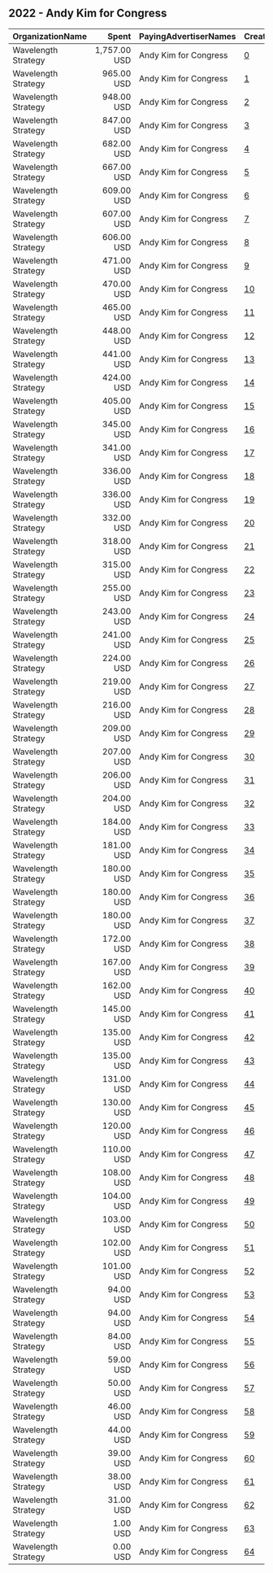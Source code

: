 ## 2022 - Andy Kim for Congress 
|OrganizationName|Spent|PayingAdvertiserNames|CreativeUrls|Impressions|Genders|AgeBrackets|CountryCodes|BillingAddresses|CandidateBallotInformation|
|:---|---:|:---|:---|---:|:---|:---|:---|:---|:---|
|Wavelength Strategy|1,757.00 USD|Andy Kim for Congress|[0](https://www.snap.com/political-ads/asset/832a6abe490a9ef370f0e97b8cf57b1464fea3b2263e65cda899f823261036ef?mediaType=jpg)|97,918||18+|united states|US|Andy Kim for Congress|
|Wavelength Strategy|965.00 USD|Andy Kim for Congress|[1](https://www.snap.com/political-ads/asset/832a6abe490a9ef370f0e97b8cf57b1464fea3b2263e65cda899f823261036ef?mediaType=jpg)|47,200||18+|united states|US|Andy Kim for Congress|
|Wavelength Strategy|948.00 USD|Andy Kim for Congress|[2](https://www.snap.com/political-ads/asset/832a6abe490a9ef370f0e97b8cf57b1464fea3b2263e65cda899f823261036ef?mediaType=jpg)|56,135|FEMALE|18-49|united states|US|Andy Kim for Congress|
|Wavelength Strategy|847.00 USD|Andy Kim for Congress|[3](https://www.snap.com/political-ads/asset/dcf0f8936f6907991378b2c5c404fd70de3e5093011e3f4a001e111d3f80265c?mediaType=png)|39,507||18+|united states|US|Andy Kim for Congress|
|Wavelength Strategy|682.00 USD|Andy Kim for Congress|[4](https://www.snap.com/political-ads/asset/a1ec7a2c25d29347664a297df6fafc0e9ff3630f08db0539979d903da4b3ed31?mediaType=jpg)|36,676||18+|united states|US|Andy Kim for Congress|
|Wavelength Strategy|667.00 USD|Andy Kim for Congress|[5](https://www.snap.com/political-ads/asset/551fe4ca818a1b0c51835e63bdc4bce7af3978079ddd7d7110fe6b50a325c216?mediaType=jpg)|41,851||18+|united states|US|Andy Kim for Congress|
|Wavelength Strategy|609.00 USD|Andy Kim for Congress|[6](https://www.snap.com/political-ads/asset/832a6abe490a9ef370f0e97b8cf57b1464fea3b2263e65cda899f823261036ef?mediaType=jpg)|28,332||18+|united states|US|Andy Kim for Congress|
|Wavelength Strategy|607.00 USD|Andy Kim for Congress|[7](https://www.snap.com/political-ads/asset/832a6abe490a9ef370f0e97b8cf57b1464fea3b2263e65cda899f823261036ef?mediaType=jpg)|110,698||18+|united states|US|Andy Kim for Congress|
|Wavelength Strategy|606.00 USD|Andy Kim for Congress|[8](https://www.snap.com/political-ads/asset/832a6abe490a9ef370f0e97b8cf57b1464fea3b2263e65cda899f823261036ef?mediaType=jpg)|57,772|FEMALE|18+|united states|US|Andy Kim for Congress|
|Wavelength Strategy|471.00 USD|Andy Kim for Congress|[9](https://www.snap.com/political-ads/asset/7068b25470f29f82e4a3cbffd816f521962f46b20e6f1220395916a79ca85808?mediaType=jpg)|43,225|FEMALE|18+|united states|US|Andy Kim for Congress|
|Wavelength Strategy|470.00 USD|Andy Kim for Congress|[10](https://www.snap.com/political-ads/asset/832a6abe490a9ef370f0e97b8cf57b1464fea3b2263e65cda899f823261036ef?mediaType=jpg)|43,593||18+|united states|US|Andy Kim for Congress|
|Wavelength Strategy|465.00 USD|Andy Kim for Congress|[11](https://www.snap.com/political-ads/asset/832a6abe490a9ef370f0e97b8cf57b1464fea3b2263e65cda899f823261036ef?mediaType=jpg)|35,999||18+|united states|US|Andy Kim for Congress|
|Wavelength Strategy|448.00 USD|Andy Kim for Congress|[12](https://www.snap.com/political-ads/asset/7068b25470f29f82e4a3cbffd816f521962f46b20e6f1220395916a79ca85808?mediaType=jpg)|73,852||18+|united states|US|Andy Kim for Congress|
|Wavelength Strategy|441.00 USD|Andy Kim for Congress|[13](https://www.snap.com/political-ads/asset/9a6d1b0109b3ff3b9128883f581332e9b02840cd5cbe663d15f9587eb2c92e0c?mediaType=mp4)|25,325||18+|united states|US|Andy Kim for Congress|
|Wavelength Strategy|424.00 USD|Andy Kim for Congress|[14](https://www.snap.com/political-ads/asset/832a6abe490a9ef370f0e97b8cf57b1464fea3b2263e65cda899f823261036ef?mediaType=jpg)|114,162||18+|united states|US|Andy Kim for Congress|
|Wavelength Strategy|405.00 USD|Andy Kim for Congress|[15](https://www.snap.com/political-ads/asset/9a6d1b0109b3ff3b9128883f581332e9b02840cd5cbe663d15f9587eb2c92e0c?mediaType=mp4)|16,356||18+|united states|US|Andy Kim for Congress|
|Wavelength Strategy|345.00 USD|Andy Kim for Congress|[16](https://www.snap.com/political-ads/asset/9a6d1b0109b3ff3b9128883f581332e9b02840cd5cbe663d15f9587eb2c92e0c?mediaType=mp4)|56,896||18+|united states|US|Andy Kim for Congress|
|Wavelength Strategy|341.00 USD|Andy Kim for Congress|[17](https://www.snap.com/political-ads/asset/7f45af40c39d28c5d723faed16734b210f3d799418f05e0752c221a714234ab1?mediaType=png)|14,699||18+|united states|US|Andy Kim for Congress|
|Wavelength Strategy|336.00 USD|Andy Kim for Congress|[18](https://www.snap.com/political-ads/asset/1d354cccdbd66bc288cfa025b45033e45529bc6bb2acea7c8ec4a4352540ec21?mediaType=mp4)|13,533||18+|united states|US|Andy Kim for Congress|
|Wavelength Strategy|336.00 USD|Andy Kim for Congress|[19](https://www.snap.com/political-ads/asset/1d354cccdbd66bc288cfa025b45033e45529bc6bb2acea7c8ec4a4352540ec21?mediaType=mp4)|55,405||18+|united states|US|Andy Kim for Congress|
|Wavelength Strategy|332.00 USD|Andy Kim for Congress|[20](https://www.snap.com/political-ads/asset/1d354cccdbd66bc288cfa025b45033e45529bc6bb2acea7c8ec4a4352540ec21?mediaType=mp4)|29,673|FEMALE|18+|united states|US|Andy Kim for Congress|
|Wavelength Strategy|318.00 USD|Andy Kim for Congress|[21](https://www.snap.com/political-ads/asset/9a6d1b0109b3ff3b9128883f581332e9b02840cd5cbe663d15f9587eb2c92e0c?mediaType=mp4)|28,535|FEMALE|18+|united states|US|Andy Kim for Congress|
|Wavelength Strategy|315.00 USD|Andy Kim for Congress|[22](https://www.snap.com/political-ads/asset/7068b25470f29f82e4a3cbffd816f521962f46b20e6f1220395916a79ca85808?mediaType=jpg)|12,901||18+|united states|US|Andy Kim for Congress|
|Wavelength Strategy|255.00 USD|Andy Kim for Congress|[23](https://www.snap.com/political-ads/asset/1d354cccdbd66bc288cfa025b45033e45529bc6bb2acea7c8ec4a4352540ec21?mediaType=mp4)|12,098||18+|united states|US|Andy Kim for Congress|
|Wavelength Strategy|243.00 USD|Andy Kim for Congress|[24](https://www.snap.com/political-ads/asset/7068b25470f29f82e4a3cbffd816f521962f46b20e6f1220395916a79ca85808?mediaType=jpg)|11,280||18+|united states|US|Andy Kim for Congress|
|Wavelength Strategy|241.00 USD|Andy Kim for Congress|[25](https://www.snap.com/political-ads/asset/9a6d1b0109b3ff3b9128883f581332e9b02840cd5cbe663d15f9587eb2c92e0c?mediaType=mp4)|11,294||18+|united states|US|Andy Kim for Congress|
|Wavelength Strategy|224.00 USD|Andy Kim for Congress|[26](https://www.snap.com/political-ads/asset/7068b25470f29f82e4a3cbffd816f521962f46b20e6f1220395916a79ca85808?mediaType=jpg)|58,393||18+|united states|US|Andy Kim for Congress|
|Wavelength Strategy|219.00 USD|Andy Kim for Congress|[27](https://www.snap.com/political-ads/asset/7068b25470f29f82e4a3cbffd816f521962f46b20e6f1220395916a79ca85808?mediaType=jpg)|11,008||18+|united states|US|Andy Kim for Congress|
|Wavelength Strategy|216.00 USD|Andy Kim for Congress|[28](https://www.snap.com/political-ads/asset/31e8706a022315dd268170f59714a0da42951e98a56086b85e555ab72669467a?mediaType=mp4)|10,293||18+|united states|US|Andy Kim for Congress|
|Wavelength Strategy|209.00 USD|Andy Kim for Congress|[29](https://www.snap.com/political-ads/asset/1d354cccdbd66bc288cfa025b45033e45529bc6bb2acea7c8ec4a4352540ec21?mediaType=mp4)|54,359||18+|united states|US|Andy Kim for Congress|
|Wavelength Strategy|207.00 USD|Andy Kim for Congress|[30](https://www.snap.com/political-ads/asset/1d354cccdbd66bc288cfa025b45033e45529bc6bb2acea7c8ec4a4352540ec21?mediaType=mp4)|14,441||18+|united states|US|Andy Kim for Congress|
|Wavelength Strategy|206.00 USD|Andy Kim for Congress|[31](https://www.snap.com/political-ads/asset/b3725751c551a542dfd6020d3e00df184120c25b64b242f8d9b39217881098f1?mediaType=jpg)|47,451||18+|united states|US|Andy Kim for Congress|
|Wavelength Strategy|204.00 USD|Andy Kim for Congress|[32](https://www.snap.com/political-ads/asset/0475f9b286f5a99db460a81c63cc0e656ac01df87c169a16ea903a5848d36e5b?mediaType=jpg)|9,817||18+|united states|US|Andy Kim for Congress|
|Wavelength Strategy|184.00 USD|Andy Kim for Congress|[33](https://www.snap.com/political-ads/asset/9a6d1b0109b3ff3b9128883f581332e9b02840cd5cbe663d15f9587eb2c92e0c?mediaType=mp4)|47,971||18+|united states|US|Andy Kim for Congress|
|Wavelength Strategy|181.00 USD|Andy Kim for Congress|[34](https://www.snap.com/political-ads/asset/0475f9b286f5a99db460a81c63cc0e656ac01df87c169a16ea903a5848d36e5b?mediaType=jpg)|41,626||18+|united states|US|Andy Kim for Congress|
|Wavelength Strategy|180.00 USD|Andy Kim for Congress|[35](https://www.snap.com/political-ads/asset/b3725751c551a542dfd6020d3e00df184120c25b64b242f8d9b39217881098f1?mediaType=jpg)|8,777||18+|united states|US|Andy Kim for Congress|
|Wavelength Strategy|180.00 USD|Andy Kim for Congress|[36](https://www.snap.com/political-ads/asset/b307058b72a23d315cb94b00d85d89b27b31339cba6c937c79d490ada699e38d?mediaType=png)|6,377||18+|united states|US|Andy Kim for Congress|
|Wavelength Strategy|180.00 USD|Andy Kim for Congress|[37](https://www.snap.com/political-ads/asset/7068b25470f29f82e4a3cbffd816f521962f46b20e6f1220395916a79ca85808?mediaType=jpg)|11,116||18+|united states|US|Andy Kim for Congress|
|Wavelength Strategy|172.00 USD|Andy Kim for Congress|[38](https://www.snap.com/political-ads/asset/6a2dd8428b2621c72e96fe3c449b496995479ae551f32877c501841a2c3ea48d?mediaType=mp4)|8,379||18+|united states|US|Andy Kim for Congress|
|Wavelength Strategy|167.00 USD|Andy Kim for Congress|[39](https://www.snap.com/political-ads/asset/b307058b72a23d315cb94b00d85d89b27b31339cba6c937c79d490ada699e38d?mediaType=png)|7,137||18+|united states|US|Andy Kim for Congress|
|Wavelength Strategy|162.00 USD|Andy Kim for Congress|[40](https://www.snap.com/political-ads/asset/7f45af40c39d28c5d723faed16734b210f3d799418f05e0752c221a714234ab1?mediaType=png)|8,567||18+|united states|US|Andy Kim for Congress|
|Wavelength Strategy|145.00 USD|Andy Kim for Congress|[41](https://www.snap.com/political-ads/asset/7f45af40c39d28c5d723faed16734b210f3d799418f05e0752c221a714234ab1?mediaType=png)|4,988||18+|united states|US|Andy Kim for Congress|
|Wavelength Strategy|135.00 USD|Andy Kim for Congress|[42](https://www.snap.com/political-ads/asset/9a6d1b0109b3ff3b9128883f581332e9b02840cd5cbe663d15f9587eb2c92e0c?mediaType=mp4)|8,170||18+|united states|US|Andy Kim for Congress|
|Wavelength Strategy|135.00 USD|Andy Kim for Congress|[43](https://www.snap.com/political-ads/asset/1d354cccdbd66bc288cfa025b45033e45529bc6bb2acea7c8ec4a4352540ec21?mediaType=mp4)|12,296||18+|united states|US|Andy Kim for Congress|
|Wavelength Strategy|131.00 USD|Andy Kim for Congress|[44](https://www.snap.com/political-ads/asset/6a2dd8428b2621c72e96fe3c449b496995479ae551f32877c501841a2c3ea48d?mediaType=mp4)|30,281||18+|united states|US|Andy Kim for Congress|
|Wavelength Strategy|130.00 USD|Andy Kim for Congress|[45](https://www.snap.com/political-ads/asset/b307058b72a23d315cb94b00d85d89b27b31339cba6c937c79d490ada699e38d?mediaType=png)|5,736||18+|united states|US|Andy Kim for Congress|
|Wavelength Strategy|120.00 USD|Andy Kim for Congress|[46](https://www.snap.com/political-ads/asset/31e8706a022315dd268170f59714a0da42951e98a56086b85e555ab72669467a?mediaType=mp4)|27,737||18+|united states|US|Andy Kim for Congress|
|Wavelength Strategy|110.00 USD|Andy Kim for Congress|[47](https://www.snap.com/political-ads/asset/b307058b72a23d315cb94b00d85d89b27b31339cba6c937c79d490ada699e38d?mediaType=png)|5,397|FEMALE|18-49|united states|US|Andy Kim for Congress|
|Wavelength Strategy|108.00 USD|Andy Kim for Congress|[48](https://www.snap.com/political-ads/asset/9a6d1b0109b3ff3b9128883f581332e9b02840cd5cbe663d15f9587eb2c92e0c?mediaType=mp4)|7,936||18+|united states|US|Andy Kim for Congress|
|Wavelength Strategy|104.00 USD|Andy Kim for Congress|[49](https://www.snap.com/political-ads/asset/9a6d1b0109b3ff3b9128883f581332e9b02840cd5cbe663d15f9587eb2c92e0c?mediaType=mp4)|6,078||18+|united states|US|Andy Kim for Congress|
|Wavelength Strategy|103.00 USD|Andy Kim for Congress|[50](https://www.snap.com/political-ads/asset/7f45af40c39d28c5d723faed16734b210f3d799418f05e0752c221a714234ab1?mediaType=png)|5,221|FEMALE|18-49|united states|US|Andy Kim for Congress|
|Wavelength Strategy|102.00 USD|Andy Kim for Congress|[51](https://www.snap.com/political-ads/asset/7068b25470f29f82e4a3cbffd816f521962f46b20e6f1220395916a79ca85808?mediaType=jpg)|6,400|FEMALE|18-49|united states|US|Andy Kim for Congress|
|Wavelength Strategy|101.00 USD|Andy Kim for Congress|[52](https://www.snap.com/political-ads/asset/7068b25470f29f82e4a3cbffd816f521962f46b20e6f1220395916a79ca85808?mediaType=jpg)|7,642||18+|united states|US|Andy Kim for Congress|
|Wavelength Strategy|94.00 USD|Andy Kim for Congress|[53](https://www.snap.com/political-ads/asset/7068b25470f29f82e4a3cbffd816f521962f46b20e6f1220395916a79ca85808?mediaType=jpg)|6,047||18+|united states|US|Andy Kim for Congress|
|Wavelength Strategy|94.00 USD|Andy Kim for Congress|[54](https://www.snap.com/political-ads/asset/1d354cccdbd66bc288cfa025b45033e45529bc6bb2acea7c8ec4a4352540ec21?mediaType=mp4)|6,785|FEMALE|18-49|united states|US|Andy Kim for Congress|
|Wavelength Strategy|84.00 USD|Andy Kim for Congress|[55](https://www.snap.com/political-ads/asset/9a6d1b0109b3ff3b9128883f581332e9b02840cd5cbe663d15f9587eb2c92e0c?mediaType=mp4)|5,803|FEMALE|18-49|united states|US|Andy Kim for Congress|
|Wavelength Strategy|59.00 USD|Andy Kim for Congress|[56](https://www.snap.com/political-ads/asset/832a6abe490a9ef370f0e97b8cf57b1464fea3b2263e65cda899f823261036ef?mediaType=jpg)|3,254||18+|united states|US|Andy Kim for Congress|
|Wavelength Strategy|50.00 USD|Andy Kim for Congress|[57](https://www.snap.com/political-ads/asset/832a6abe490a9ef370f0e97b8cf57b1464fea3b2263e65cda899f823261036ef?mediaType=jpg)|3,227||18+|united states|US|Andy Kim for Congress|
|Wavelength Strategy|46.00 USD|Andy Kim for Congress|[58](https://www.snap.com/political-ads/asset/832a6abe490a9ef370f0e97b8cf57b1464fea3b2263e65cda899f823261036ef?mediaType=jpg)|2,717||18+|united states|US|Andy Kim for Congress|
|Wavelength Strategy|44.00 USD|Andy Kim for Congress|[59](https://www.snap.com/political-ads/asset/1d354cccdbd66bc288cfa025b45033e45529bc6bb2acea7c8ec4a4352540ec21?mediaType=mp4)|3,131||18+|united states|US|Andy Kim for Congress|
|Wavelength Strategy|39.00 USD|Andy Kim for Congress|[60](https://www.snap.com/political-ads/asset/7f45af40c39d28c5d723faed16734b210f3d799418f05e0752c221a714234ab1?mediaType=png)|2,045||18+|united states|US|Andy Kim for Congress|
|Wavelength Strategy|38.00 USD|Andy Kim for Congress|[61](https://www.snap.com/political-ads/asset/1d354cccdbd66bc288cfa025b45033e45529bc6bb2acea7c8ec4a4352540ec21?mediaType=mp4)|2,503||18+|united states|US|Andy Kim for Congress|
|Wavelength Strategy|31.00 USD|Andy Kim for Congress|[62](https://www.snap.com/political-ads/asset/b307058b72a23d315cb94b00d85d89b27b31339cba6c937c79d490ada699e38d?mediaType=png)|2,107||18+|united states|US|Andy Kim for Congress|
|Wavelength Strategy|1.00 USD|Andy Kim for Congress|[63](https://www.snap.com/political-ads/asset/7f45af40c39d28c5d723faed16734b210f3d799418f05e0752c221a714234ab1?mediaType=png)|110||18+|united states|US|Andy Kim for Congress|
|Wavelength Strategy|0.00 USD|Andy Kim for Congress|[64](https://www.snap.com/political-ads/asset/b307058b72a23d315cb94b00d85d89b27b31339cba6c937c79d490ada699e38d?mediaType=png)|80||18+|united states|US|Andy Kim for Congress|
